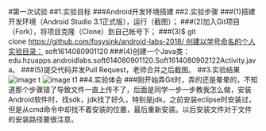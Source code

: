 #第一次试验
##1.实验目标
###Android开发环境搭建
##2.实验步骤
###(1)搭建开发环境（Android Studio 3.1正式版），运行（截图）；
###(2)加入Git项目（Fork），将项目克隆（Clone）到自己帐号下；
###(3)$ git clone https://github.com/fosysink/android-labs-2018/ 创建以学号命名的个人实验目录： soft1614080901120
###(4)创建一个Java类：edu.hzuapps.androidlabs.soft614080901120.Soft1614080902122Activity.java。
###(5)提交代码并发Pull Request，老师合并之后截图。
##3.实验结果
![image t](https://github.com/chenzhiH/android-labs-2018/blob/master/soft1614080902122/%E5%9B%BE%E7%89%871.png)
![image t1](https://github.com/chenzhiH/android-labs-2018/blob/master/soft1614080902122/QQ%E5%9B%BE%E7%89%8720180413182534.png)
##4.实验体会
###刚开始弄Git时，弄的还是晕晕的，不知道那个步骤错了导致文件一直上传不了，后面是同学一步一步教我怎么做，安装Android软件时，找sdk，jdk找了好久，特别是jdk，之前安装eclipse时安装过，但是从cmd命令中却找不着安装的位置，最后重新安装。以后安装文件对于文件的安装路径要很注意。

